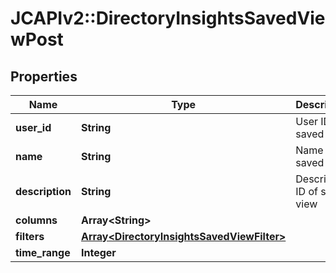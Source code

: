# JCAPIv2::DirectoryInsightsSavedViewPost

## Properties
Name | Type | Description | Notes
------------ | ------------- | ------------- | -------------
**user_id** | **String** | User ID of saved view | [optional] 
**name** | **String** | Name of saved view | [optional] 
**description** | **String** | Description ID of saved view | [optional] 
**columns** | **Array&lt;String&gt;** |  | [optional] 
**filters** | [**Array&lt;DirectoryInsightsSavedViewFilter&gt;**](DirectoryInsightsSavedViewFilter.md) |  | [optional] 
**time_range** | **Integer** |  | [optional] 


